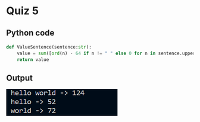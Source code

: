 # Quiz 5
## Python code
```python
def ValueSentence(sentence:str):
    value = sum([ord(n) - 64 if n != " " else 0 for n in sentence.upper()])
    return value
```
## Output
![](/assets/Q_5.png)